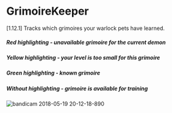 # GrimoireKeeper
[1.12.1] Tracks which grimoires your warlock pets have learned.
##### Red highlighting - unavailable grimoire for the current demon
##### Yellow highlighting - your level is too small for this grimoire
##### Green highlighting - known grimoire
##### Without highlighting - grimoire is available for training
![bandicam 2018-05-19 20-12-18-890](https://user-images.githubusercontent.com/24303693/40271712-bd9c4d96-5ba9-11e8-9fbb-3bd73bbc7f9b.jpg)
